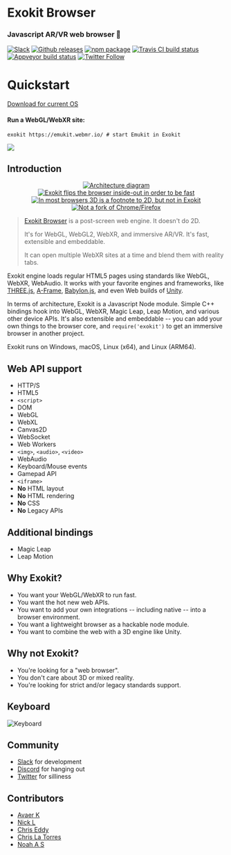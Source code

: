 # Exokit Browser
### Javascript AR/VR web browser 🦖

[![Slack](https://exoslack.now.sh/badge.svg)](https://exoslack.now.sh)
[![Github releases](https://img.shields.io/github/downloads/webmixedreality/exokit/total.svg)](https://github.com/webmixedreality/exokit/releases )
[![npm package](https://img.shields.io/npm/v/exokit.svg)](https://www.npmjs.com/package/exokit)
[![Travis CI build status](https://travis-ci.org/modulesio/exokit-windows.svg?branch=master)](https://travis-ci.org/modulesio/exokit-windows)
[![Appveyor build status](https://ci.appveyor.com/api/projects/status/32r7s2skrgm9ubva?svg=true)](https://ci.appveyor.com/project/modulesio/exokit-windows)
[![Twitter Follow](https://img.shields.io/twitter/follow/webmixedreality.svg?style=social)](https://twitter.com/webmixedreality)

# Quickstart

[Download for current OS](https://get.webmr.io)

#### Run a WebGL/WebXR site:
```
exokit https://emukit.webmr.io/ # start Emukit in Exokit
```

<img src="http://via.placeholder.com/600x400"/>

## Introduction

<p align="center">
   <a href="https://google.com/">
    <img src="http://via.placeholder.com/200x200" alt="Architecture diagram"/>
  </a>
<a href="https://google.com/">
    <img src="http://via.placeholder.com/200x200" alt="Exokit flips the browser inside-out in order to be fast"/>
  </a>
  <a href="https://google.com/">
    <img src="http://via.placeholder.com/200x200" alt="In most browsers 3D is a footnote to 2D, but not in Exokit"/>
  </a>
  <a href="https://google.com/">
    <img src="http://via.placeholder.com/200x200" alt="Not a fork of Chrome/Firefox"/>
  </a>
</p>

> [Exokit Browser](https://exokit.webmr.io) is a post-screen web engine. It doesn't do 2D.
>
> It's for WebGL, WebGL2, WebXR, and immersive AR/VR. It's fast, extensible and embeddable.
>
> It can open multiple WebXR sites at a time and blend them with reality tabs.

Exokit engine loads regular HTML5 pages using standards like WebGL, WebXR, WebAudio. It works with your favorite engines and frameworks, like [THREE.js](https://github.com/mrdoob/three.js/), [A-Frame](https://aframe.io/), [Babylon.js](https://github.com/BabylonJS/Babylon.js), and even Web builds of [Unity](https://unity3d.com).

In terms of architecture, Exokit is a Javascript Node module. Simple C++ bindings hook into WebGL, WebXR, Magic Leap, Leap Motion, and various other device APIs. It's also extensible and embeddable -- you can add your own things to the browser core, and `require('exokit')` to get an immersive browser in another project.

Exokit runs on Windows, macOS, Linux (x64), and Linux (ARM64).

## Web API support

- HTTP/S
- HTML5
- `<script>`
- DOM
- WebGL
- WebXL
- Canvas2D
- WebSocket
- Web Workers
- `<img>`, `<audio>`, `<video>`
- WebAudio
- Keyboard/Mouse events
- Gamepad API
- `<iframe>`
- **No** HTML layout
- **No** HTML rendering
- **No** CSS
- **No** Legacy APIs

## Additional bindings

- Magic Leap
- Leap Motion

## Why Exokit?

- You want your WebGL/WebXR to run fast.
- You want the hot new web APIs.
- You want to add your own integrations -- including native -- into a browser environment.
- You want a lightweight browser as a hackable node module.
- You want to combine the web with a 3D engine like Unity.

## Why not Exokit?

- You're looking for a "web browser".
- You don't care about 3D or mixed reality.
- You're looking for strict and/or legacy standards support.

## Keyboard
![Keyboard](https://raw.githubusercontent.com/webmixedreality/exokit/master/assets/keyboard.png)


## Community

- [Slack](https://communityinviter.com/apps/exokit/exokit) for development
- [Discord](https://discord.gg/Apk6cZN) for hanging out
- [Twitter](https://twitter.com/webmixedreality) for silliness

## Contributors

- [Avaer K](//github.com/modulesio)
- [Nick L](//github.com/Fierent)
- [Chris Eddy](//github.com/ChrisEddy)
- [Chris La Torres](https://github.com/chrislatorres)
- [Noah A S](//github.com/NoahSchiffman)
